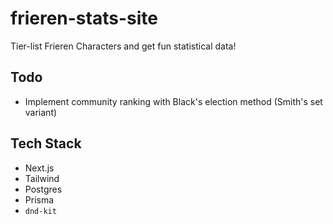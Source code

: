 # frieren-stats-site
Tier-list Frieren Characters and get fun statistical data!

## Todo
- Implement community ranking with Black's election method (Smith's set variant)

## Tech Stack
- Next.js
- Tailwind
- Postgres
- Prisma
- `dnd-kit`
